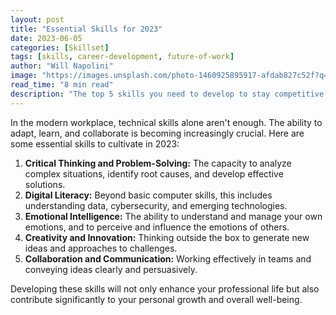 ```yaml
---
layout: post
title: "Essential Skills for 2023"
date: 2023-06-05
categories: [Skillset]
tags: [skills, career-development, future-of-work]
author: "Will Napolini"
image: "https://images.unsplash.com/photo-1460925895917-afdab827c52f?q=80&w=2615"
read_time: "8 min read"
description: "The top 5 skills you need to develop to stay competitive in today's rapidly changing job market."
---
```


In the modern workplace, technical skills alone aren't enough. The ability to adapt, learn, and collaborate is becoming increasingly crucial. Here are some essential skills to cultivate in 2023:

1.  **Critical Thinking and Problem-Solving:** The capacity to analyze complex situations, identify root causes, and develop effective solutions.
2.  **Digital Literacy:** Beyond basic computer skills, this includes understanding data, cybersecurity, and emerging technologies.
3.  **Emotional Intelligence:** The ability to understand and manage your own emotions, and to perceive and influence the emotions of others.
4.  **Creativity and Innovation:** Thinking outside the box to generate new ideas and approaches to challenges.
5.  **Collaboration and Communication:** Working effectively in teams and conveying ideas clearly and persuasively.

Developing these skills will not only enhance your professional life but also contribute significantly to your personal growth and overall well-being.


